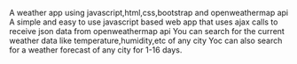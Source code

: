 A weather app using javascript,html,css,bootstrap and openweathermap api
A simple and easy to use javascript based web app that uses ajax calls to receive json data from openweathermap api
You can search for the current weather data like temperature,humidity,etc of any city
Yoc can also search for a weather forecast of any city for 1-16 days.

